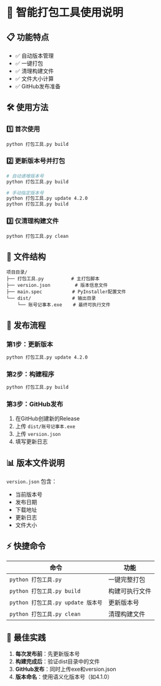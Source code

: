 # 🚀 智能打包工具使用说明

## 📋 功能特点

- ✅ 自动版本管理
- ✅ 一键打包
- ✅ 清理构建文件
- ✅ 文件大小计算
- ✅ GitHub发布准备

## 🛠️ 使用方法

### 1️⃣ 首次使用
```bash
python 打包工具.py build
```

### 2️⃣ 更新版本号并打包
```bash
# 自动递增版本号
python 打包工具.py build

# 手动指定版本号
python 打包工具.py update 4.2.0
python 打包工具.py build
```

### 3️⃣ 仅清理构建文件
```bash
python 打包工具.py clean
```

## 📁 文件结构

```
项目目录/
├── 打包工具.py          # 主打包脚本
├── version.json         # 版本信息文件
├── main.spec           # PyInstaller配置文件
└── dist/               # 输出目录
    └── 账号记事本.exe    # 最终可执行文件
```

## 🔄 发布流程

### 第1步：更新版本
```bash
python 打包工具.py update 4.2.0
```

### 第2步：构建程序
```bash
python 打包工具.py build
```

### 第3步：GitHub发布
1. 在GitHub创建新的Release
2. 上传 `dist/账号记事本.exe`
3. 上传 `version.json`
4. 填写更新日志

## 📊 版本文件说明

`version.json` 包含：
- 当前版本号
- 发布日期
- 下载地址
- 更新日志
- 文件大小

## ⚡ 快捷命令

| 命令 | 功能 |
|------|------|
| `python 打包工具.py` | 一键完整打包 |
| `python 打包工具.py build` | 构建可执行文件 |
| `python 打包工具.py update 版本号` | 更新版本号 |
| `python 打包工具.py clean` | 清理构建文件 |

## 🎯 最佳实践

1. **每次发布前**：先更新版本号
2. **构建完成后**：验证dist目录中的文件
3. **GitHub发布**：同时上传exe和version.json
4. **版本命名**：使用语义化版本号（如4.1.0）